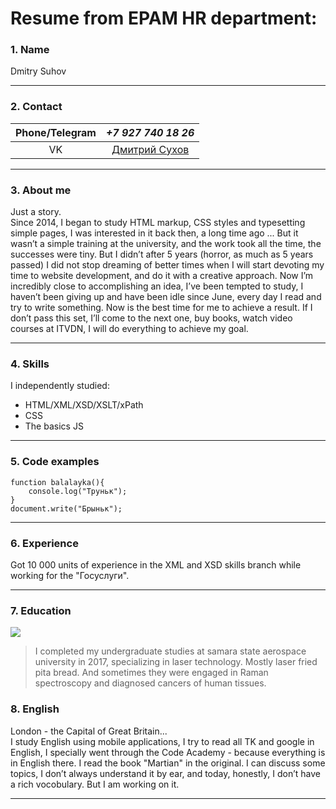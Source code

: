 # Resume from EPAM HR department:

### 1. Name

Dmitry Suhov


------------

### 2. Contact

|  Phone/Telegram | ***+7 927 740 18 26***  |
| :------------: | :------------: |
| VK  |  [Дмитрий Сухов](https://vk.com/dmitriy_suhov_95) |

------------

### 3. About me

Just a story.  
Since 2014, I began to study HTML markup, CSS styles and typesetting simple pages, I was interested in it back then, a long time ago ... But it wasn’t a simple training at the university, and the work took all the time, the successes were tiny. But I didn’t after 5 years (horror, as much as 5 years passed) I did not stop dreaming of better times when I will start devoting my time to website development, and do it with a creative approach.
Now I’m incredibly close to accomplishing an idea, I’ve been tempted to study, I haven’t been giving up and have been idle since June, every day I read and try to write something. Now is the best time for me to achieve a result. If I don’t pass this set, I’ll come to the next one, buy books, watch video courses at ITVDN, I will do everything to achieve my goal. 

------------

### 4. Skills

I independently studied:
- HTML/XML/XSD/XSLT/xPath
- CSS
- The basics JS

------------

### 5. Code examples

```javascrip  
function balalayka(){
    console.log("Труньк");
}  
document.write("Брыньк");
```

------------
### 6. Experience

 Got 10 000 units of experience in the XML and XSD skills branch while working for the "Госуслуги".

------------

### 7. Education

![](https://cf.ppt-online.org/files2/slide/t/TmIaBJA1vR89njyShuUOciqblG5W23doZsDQrYepN/slide-2.jpg)

> I completed my undergraduate studies at samara state aerospace university in 2017, specializing in laser technology.
Mostly laser fried pita bread. And sometimes they were engaged in Raman spectroscopy and diagnosed cancers of human tissues.

### 8. English
London - the Capital of Great Britain...  
I study English using mobile applications, I try to read all TK and google in English, I specially went through the Code Academy - because everything is in English there. I read the book "Martian" in the original.
I can discuss some topics, I don’t always understand it by ear, and today, honestly, I don’t have a rich vocobulary. But I am working on it.


------------